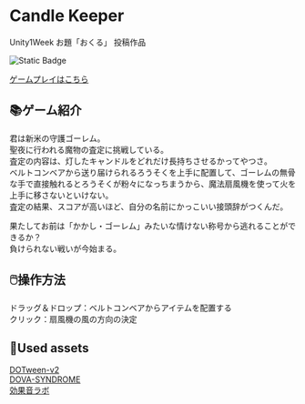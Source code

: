 # Candle Keeper
Unity1Week お題「おくる」 投稿作品

![Static Badge](https://img.shields.io/badge/unity-2022.3.14f1-white?logo=unity)

[ゲームプレイはこちら](https://unityroom.com/games/candle_keeper)

## 📚ゲーム紹介
君は新米の守護ゴーレム。  
聖夜に行われる魔物の査定に挑戦している。  
査定の内容は、灯したキャンドルをどれだけ長持ちさせるかってやつさ。   
ベルトコンベアから送り届けられるろうそくを上手に配置して、ゴーレムの無骨な手で直接触れるとろうそくが粉々になっちまうから、魔法扇風機を使って火を上手に移さないといけない。  
査定の結果、スコアが高いほど、自分の名前にかっこいい接頭辞がつくんだ。  
  
果たしてお前は「かかし・ゴーレム」みたいな情けない称号から逃れることができるか？   
負けられない戦いが今始まる。  

## 🖱️操作方法
ドラッグ＆ドロップ：ベルトコンベアからアイテムを配置する  
クリック：扇風機の風の方向の決定

## 🎁Used assets
[DOTween-v2](https://assetstore.unity.com/packages/tools/animation/dotween-hotween-v2-27676?locale=ja-JP)  
[DOVA-SYNDROME](https://dova-s.jp/)  
[効果音ラボ](https://soundeffect-lab.info/)
